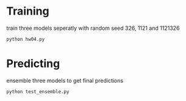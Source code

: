 # Training
train three models seperatly with random seed 326, 1121 and 1121326
```python
python hw04.py
```

# Predicting
ensemble three models to get final predictions
```python
python test_ensemble.py
```
